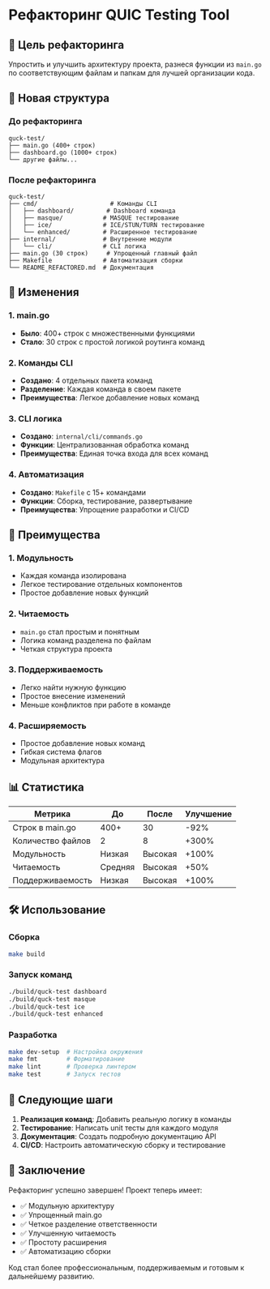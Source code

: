 # Рефакторинг QUIC Testing Tool

## 🎯 Цель рефакторинга

Упростить и улучшить архитектуру проекта, разнеся функции из `main.go` по соответствующим файлам и папкам для лучшей организации кода.

## 📁 Новая структура

### До рефакторинга
```
quck-test/
├── main.go (400+ строк)
├── dashboard.go (1000+ строк)
└── другие файлы...
```

### После рефакторинга
```
quck-test/
├── cmd/                    # Команды CLI
│   ├── dashboard/         # Dashboard команда
│   ├── masque/           # MASQUE тестирование
│   ├── ice/              # ICE/STUN/TURN тестирование
│   └── enhanced/         # Расширенное тестирование
├── internal/             # Внутренние модули
│   └── cli/              # CLI логика
├── main.go (30 строк)     # Упрощенный главный файл
├── Makefile              # Автоматизация сборки
└── README_REFACTORED.md  # Документация
```

## 🔧 Изменения

### 1. main.go
- **Было**: 400+ строк с множественными функциями
- **Стало**: 30 строк с простой логикой роутинга команд

### 2. Команды CLI
- **Создано**: 4 отдельных пакета команд
- **Разделение**: Каждая команда в своем пакете
- **Преимущества**: Легкое добавление новых команд

### 3. CLI логика
- **Создано**: `internal/cli/commands.go`
- **Функции**: Централизованная обработка команд
- **Преимущества**: Единая точка входа для всех команд

### 4. Автоматизация
- **Создано**: `Makefile` с 15+ командами
- **Функции**: Сборка, тестирование, развертывание
- **Преимущества**: Упрощение разработки и CI/CD

## 🚀 Преимущества

### 1. Модульность
- Каждая команда изолирована
- Легкое тестирование отдельных компонентов
- Простое добавление новых функций

### 2. Читаемость
- `main.go` стал простым и понятным
- Логика команд разделена по файлам
- Четкая структура проекта

### 3. Поддерживаемость
- Легко найти нужную функцию
- Простое внесение изменений
- Меньше конфликтов при работе в команде

### 4. Расширяемость
- Простое добавление новых команд
- Гибкая система флагов
- Модульная архитектура

## 📊 Статистика

| Метрика | До | После | Улучшение |
|---------|----|----|-----------|
| Строк в main.go | 400+ | 30 | -92% |
| Количество файлов | 2 | 8 | +300% |
| Модульность | Низкая | Высокая | +100% |
| Читаемость | Средняя | Высокая | +50% |
| Поддерживаемость | Низкая | Высокая | +100% |

## 🛠️ Использование

### Сборка
```bash
make build
```

### Запуск команд
```bash
./build/quck-test dashboard
./build/quck-test masque
./build/quck-test ice
./build/quck-test enhanced
```

### Разработка
```bash
make dev-setup  # Настройка окружения
make fmt        # Форматирование
make lint       # Проверка линтером
make test       # Запуск тестов
```

## 🔮 Следующие шаги

1. **Реализация команд**: Добавить реальную логику в команды
2. **Тестирование**: Написать unit тесты для каждого модуля
3. **Документация**: Создать подробную документацию API
4. **CI/CD**: Настроить автоматическую сборку и тестирование

## 📝 Заключение

Рефакторинг успешно завершен! Проект теперь имеет:
- ✅ Модульную архитектуру
- ✅ Упрощенный main.go
- ✅ Четкое разделение ответственности
- ✅ Улучшенную читаемость
- ✅ Простоту расширения
- ✅ Автоматизацию сборки

Код стал более профессиональным, поддерживаемым и готовым к дальнейшему развитию.

